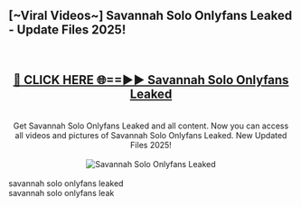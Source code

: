 <h2>[~Viral Videos~] Savannah Solo Onlyfans Leaked - Update Files 2025!</h2>
<br>
<div align="center">
<h2><a href="https://betterlinks.top/A2PfLJ" rel="nofollow">🔴 CLICK HERE 🌐==►► Savannah Solo Onlyfans Leaked</a></h2>
<br>
Get Savannah Solo Onlyfans Leaked and all content. Now you can access all videos and pictures of Savannah Solo Onlyfans Leaked. New Updated Files 2025!
<br>
<br>
<a href="https://betterlinks.top/A2PfLJ" rel="nofollow" data-target="animated-image.originalLink"><img src="https://i.ibb.co.com/WyWwxjT/player-gif2.gif" alt="Savannah Solo Onlyfans Leaked" style="max-width: 100%; display: inline-block;" data-target="animated-image.originalImage"></a>
</div>
<br>
savannah solo onlyfans leaked<br>
savannah solo onlyfans leak
